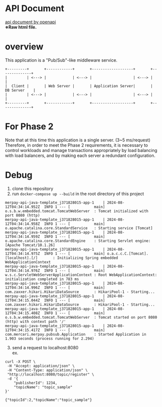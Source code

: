 # API Document
[api document by openapi](https://github.com/m-rec/merpay-api-java-template_J371828015/blob/master/api-document.html)
</br>**※Raw html file.**

# overview
This application is a "Pub/Sub"-like middleware service.

```
+---------+       +------------+       +-------------------+       +--------------+
|         | <---> |            | <---> |                   | <---> |              |
|  Client |       | Web Server |       | Application Server|       | DB Server    |
|         | <---> |            | <---> |                   | <---> |              |
+---------+       +------------+       +-------------------+       +--------------+
```

# For Phase 2
Note that at this time this application is a single server. (3~5 ms/request)</br>
Therefore, in order to meet the Phase 2 requirements, it is necessary to control workloads and manage transactions appropriately by load balancing with load balancers, and by making each server a redundant configuration.

# Debug
1. clone this repository
2. run `docker-compose up --build` in the root directory of this project
```
merpay-api-java-template_j371828015-app-1    | 2024-08-12T04:34:14.952Z  INFO 1 --- [           main] o.s.b.w.embedded.tomcat.TomcatWebServer  : Tomcat initialized with port 8080 (http)
merpay-api-java-template_j371828015-app-1    | 2024-08-12T04:34:14.958Z  INFO 1 --- [           main] o.apache.catalina.core.StandardService   : Starting service [Tomcat]
merpay-api-java-template_j371828015-app-1    | 2024-08-12T04:34:14.959Z  INFO 1 --- [           main] o.apache.catalina.core.StandardEngine    : Starting Servlet engine: [Apache Tomcat/10.1.26]
merpay-api-java-template_j371828015-app-1    | 2024-08-12T04:34:14.975Z  INFO 1 --- [           main] o.a.c.c.C.[Tomcat].[localhost].[/]       : Initializing Spring embedded WebApplicationContext
merpay-api-java-template_j371828015-app-1    | 2024-08-12T04:34:14.976Z  INFO 1 --- [           main] w.s.c.ServletWebServerApplicationContext : Root WebApplicationContext: initialization completed in 783 ms
merpay-api-java-template_j371828015-app-1    | 2024-08-12T04:34:14.996Z  INFO 1 --- [           main] com.zaxxer.hikari.HikariDataSource       : HikariPool-1 - Starting...
merpay-api-java-template_j371828015-app-1    | 2024-08-12T04:34:15.044Z  INFO 1 --- [           main] com.zaxxer.hikari.HikariDataSource       : HikariPool-1 - Starting...
merpay-api-java-template_j371828015-app-1    | 2024-08-12T04:34:15.408Z  INFO 1 --- [           main] o.s.b.w.embedded.tomcat.TomcatWebServer  : Tomcat started on port 8080 (http) with context path '/'
merpay-api-java-template_j371828015-app-1    | 2024-08-12T04:34:15.417Z  INFO 1 --- [           main] com.mercari.merpay.pubsub.Application    : Started Application in 1.903 seconds (process running for 2.294)
```
3. send a request to localhost:8080
</br>ex.
```
curl -X POST \
 -H "Accept: application/json" \
 -H "Content-Type: application/json" \
 "http://localhost:8080/topic/register" \
 -d '{
    "publisherId": 1234,
    "topicName": "topic_sample"
}'
```
```
{"topicId":2,"topicName":"topic_sample"}
```
